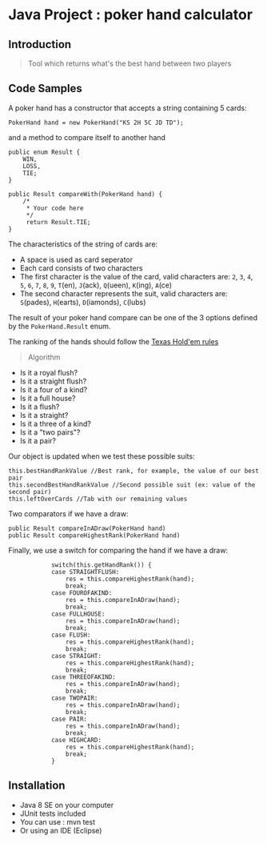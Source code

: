 # Java Project : poker hand calculator

## Introduction

> Tool which returns what's the best hand between two players

## Code Samples

A poker hand has a constructor that accepts a string containing 5 cards:

```
PokerHand hand = new PokerHand("KS 2H 5C JD TD");
```

and a method to compare itself to another hand

```
public enum Result {
	WIN,
	LOSS,
	TIE;
}

public Result compareWith(PokerHand hand) {
	/*
	 * Your code here
	 */
	 return Result.TIE;
}
```

The characteristics of the string of cards are:
*   A space is used as card seperator
*   Each card consists of two characters
*   The first character is the value of the card, valid characters are: `2`, `3`, `4`, `5`, `6`, `7`, `8`, `9`, `T`(en), `J`(ack), `Q`(ueen), `K`(ing), `A`(ce)
*   The second character represents the suit, valid characters are: `S`(pades), `H`(earts), `D`(iamonds), `C`(lubs)

The result of your poker hand compare can be one of the 3 options defined by the `PokerHand.Result` enum.

The ranking of the hands should follow the [Texas Hold'em rules](https://www.dreamstime.com/stock-illustration-poker-hand-rankings-combination-vector-eps-text-outline-image73600614)

> Algorithm

* Is it a royal flush?
* Is it a straight flush?
* Is it a four of a kind?
* Is it a full house?
* Is it a flush?
* Is it a straight?
* Is it a three of a kind?
* Is it a "two pairs"?
* Is it a pair?

Our object is updated when we test these possible suits:

```
this.bestHandRankValue //Best rank, for example, the value of our best pair
this.secondBestHandRankValue //Second possible suit (ex: value of the second pair)
this.leftOverCards //Tab with our remaining values
```

Two comparators if we have a draw:
```
public Result compareInADraw(PokerHand hand)
public Result compareHighestRank(PokerHand hand)

```

Finally, we use a switch for comparing the hand if we have a draw: 
```
			switch(this.getHandRank()) {
			case STRAIGHTFLUSH:
				res = this.compareHighestRank(hand);
				break;
			case FOUROFAKIND:
				res = this.compareInADraw(hand);
				break;
			case FULLHOUSE:
				res = this.compareInADraw(hand);
				break;
			case FLUSH:
				res = this.compareHighestRank(hand);
				break;
			case STRAIGHT:
				res = this.compareHighestRank(hand);
				break;
			case THREEOFAKIND:
				res = this.compareInADraw(hand);
				break;
			case TWOPAIR:
				res = this.compareInADraw(hand);
				break;
			case PAIR:
				res = this.compareInADraw(hand);
				break;
			case HIGHCARD:
				res = this.compareHighestRank(hand);
				break;
            }
```



## Installation


* Java 8 SE on your computer
* JUnit tests included
* You can use : mvn test
* Or using an IDE (Eclipse)
